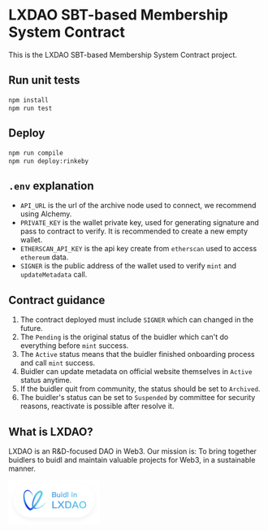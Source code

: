 # LXDAO SBT-based Membership System Contract

This is the LXDAO SBT-based Membership System Contract project.

## Run unit tests

```
npm install
npm run test
```

## Deploy

```
npm run compile
npm run deploy:rinkeby
```

## `.env` explanation

- `API_URL` is the url of the archive node used to connect, we recommend using Alchemy.
- `PRIVATE_KEY` is the wallet private key, used for generating signature and pass to contract to verify. It is recommended to create a new empty wallet.
- `ETHERSCAN_API_KEY` is the api key create from `etherscan` used to access `ethereum` data.
- `SIGNER` is the public address of the wallet used to verify `mint` and `updateMetadata` call.

## Contract guidance

1. The contract deployed must include `SIGNER` which can changed in the future.
2. The `Pending` is the original status of the buidler which can't do everything before `mint` success.
3. The `Active` status means that the buidler finished onboarding process and call `mint` success.
4. Buidler can update metadata on official website themselves in `Active` status anytime.
5. If the buidler quit from community, the status should be set to `Archived`.
6. The buidler's status can be set to `Suspended` by committee for security reasons, reactivate is possible after resolve it.

## What is LXDAO?

LXDAO is an R&D-focused DAO in Web3. Our mission is: To bring together buidlers to buidl and maintain valuable projects for Web3, in a sustainable manner.

<a target="_blank" href="https://lxdao.io/"><img alt="Buidl in LXDAO" src="buildinlxdao.png" width="180" /></a>
